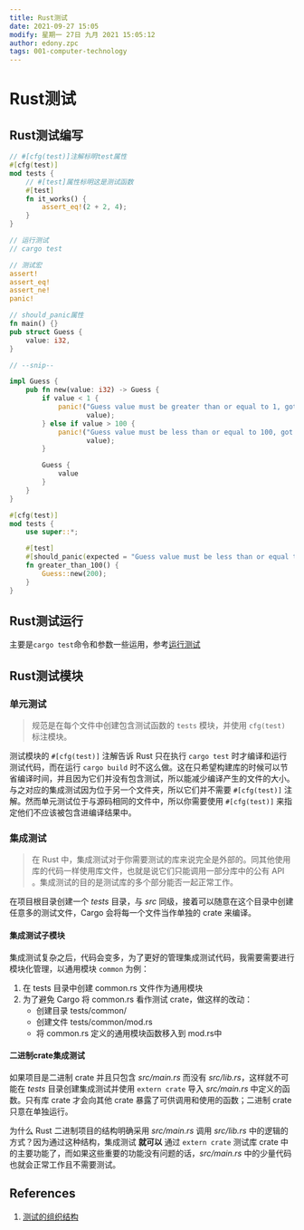 ```yaml
---
title: Rust测试
date: 2021-09-27 15:05
modify: 星期一 27日 九月 2021 15:05:12
author: edony.zpc
tags: 001-computer-technology
---
```


# Rust测试
## Rust测试编写
```rust
// #[cfg(test)]注解标明test属性
#[cfg(test)]
mod tests {
	// #[test]属性标明这是测试函数
    #[test]
    fn it_works() {
        assert_eq!(2 + 2, 4);
    }
}

// 运行测试
// cargo test

// 测试宏
assert!
assert_eq!
assert_ne!
panic!

// should_panic属性
fn main() {}
pub struct Guess {
    value: i32,
}

// --snip--

impl Guess {
    pub fn new(value: i32) -> Guess {
        if value < 1 {
            panic!("Guess value must be greater than or equal to 1, got {}.",
                   value);
        } else if value > 100 {
            panic!("Guess value must be less than or equal to 100, got {}.",
                   value);
        }

        Guess {
            value
        }
    }
}

#[cfg(test)]
mod tests {
    use super::*;

    #[test]
    #[should_panic(expected = "Guess value must be less than or equal to 100")]
    fn greater_than_100() {
        Guess::new(200);
    }
}

```

## Rust测试运行
主要是`cargo test`命令和参数一些运用，参考[运行测试](https://kaisery.github.io/trpl-zh-cn/ch11-02-running-tests.html)

## Rust测试模块
### 单元测试
> 规范是在每个文件中创建包含测试函数的 `tests` 模块，并使用 `cfg(test)` 标注模块。

测试模块的 `#[cfg(test)]` 注解告诉 Rust 只在执行 `cargo test` 时才编译和运行测试代码，而在运行 `cargo build` 时不这么做。这在只希望构建库的时候可以节省编译时间，并且因为它们并没有包含测试，所以能减少编译产生的文件的大小。与之对应的集成测试因为位于另一个文件夹，所以它们并不需要 `#[cfg(test)]` 注解。然而单元测试位于与源码相同的文件中，所以你需要使用 `#[cfg(test)]` 来指定他们不应该被包含进编译结果中。


### 集成测试
> 在 Rust 中，集成测试对于你需要测试的库来说完全是外部的。同其他使用库的代码一样使用库文件，也就是说它们只能调用一部分库中的公有 API 。集成测试的目的是测试库的多个部分能否一起正常工作。

在项目根目录创建一个 _tests_ 目录，与 _src_ 同级，接着可以随意在这个目录中创建任意多的测试文件，Cargo 会将每一个文件当作单独的 crate 来编译。

#### 集成测试子模块
集成测试复杂之后，代码会变多，为了更好的管理集成测试代码，我需要需要进行模块化管理，以通用模块 `common` 为例：
1. 在 tests 目录中创建 common.rs 文件作为通用模块
2. 为了避免 Cargo 将 common.rs 看作测试 crate，做这样的改动：
	- 创建目录 tests/common/
	- 创建文件 tests/common/mod.rs
	- 将 common.rs 定义的通用模块函数移入到 mod.rs中


#### 二进制crate集成测试
如果项目是二进制 crate 并且只包含 _src/main.rs_ 而没有 _src/lib.rs_，这样就不可能在 _tests_ 目录创建集成测试并使用 `extern crate` 导入 _src/main.rs_ 中定义的函数。只有库 crate 才会向其他 crate 暴露了可供调用和使用的函数；二进制 crate 只意在单独运行。

为什么 Rust 二进制项目的结构明确采用 _src/main.rs_ 调用 _src/lib.rs_ 中的逻辑的方式？因为通过这种结构，集成测试 **就可以** 通过 `extern crate` 测试库 crate 中的主要功能了，而如果这些重要的功能没有问题的话，_src/main.rs_ 中的少量代码也就会正常工作且不需要测试。

## References
1. [测试的组织结构](https://kaisery.github.io/trpl-zh-cn/ch11-03-test-organization.html)